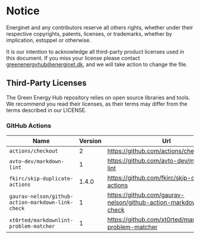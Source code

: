 # Notice

Energinet and any contributors reserve all others rights, whether under their respective copyrights, patents, licenses, or trademarks, whether by implication, estoppel or otherwise.

It is our intention to acknowledge all third-party product licenses used in this document. If you miss your license please contact greenenergyhub@energinet.dk, and we will take action to change the file.

## Third-Party Licenses

The Green Energy Hub repository relies on open source libraries and tools. We recommend you read their licenses, as their terms may differ from the terms described in our LICENSE.

### GitHub Actions

<!---
  Table content created using this command:

      grep -rh " uses: " .github/**/*.y*ml | sed 's/[ -]*uses: //g' | grep -v "./.github/actions" | sort -u | sed 's/\(.*\)@v\?\(.*\)/| `\1` | \2 | <https:\/\/github.com\/\1> | MIT |/'

  Please fix LICENSE and add probably also (re)add Azure CLI in case you update the whole table.

    | `Azure CLI` | | <https://aka.ms/InstallAzureCLIDeb> | MIT |
--->
| Name | Version | Url | License |
| -- | -- | -- | -- |
| `actions/checkout` | 2 | <https://github.com/actions/checkout> | MIT |
| `avto-dev/markdown-lint` | 1 | <https://github.com/avto-dev/markdown-lint> | MIT |
| `fkirc/skip-duplicate-actions` | 1.4.0 | <https://github.com/fkirc/skip-duplicate-actions> | MIT |
| `gaurav-nelson/github-action-markdown-link-check` | 1 | <https://github.com/gaurav-nelson/github-action-markdown-link-check> | MIT |
| `xt0rted/markdownlint-problem-matcher` | 1 | <https://github.com/xt0rted/markdownlint-problem-matcher> | MIT |
